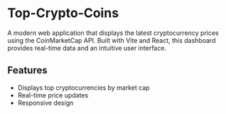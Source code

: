 # Top-Crypto-Coins
A modern web application that displays the latest cryptocurrency prices using the CoinMarketCap API. Built with Vite and React, this dashboard provides real-time data and an intuitive user interface.

## Features

- Displays top cryptocurrencies by market cap
- Real-time price updates
- Responsive design
